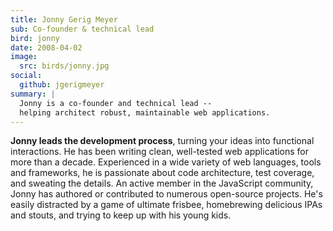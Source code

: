 ```yaml
---
title: Jonny Gerig Meyer
sub: Co-founder & technical lead
bird: jonny
date: 2008-04-02
image:
  src: birds/jonny.jpg
social:
  github: jgerigmeyer
summary: |
  Jonny is a co-founder and technical lead --
  helping architect robust, maintainable web applications.
---
```


**Jonny leads the development process**,
turning your ideas into functional interactions.
He has been writing clean,
well-tested web applications
for more than a decade.
Experienced in a wide variety
of web languages, tools and frameworks,
he is passionate about code architecture,
test coverage, and sweating the details.
An active member in the JavaScript community,
Jonny has authored or contributed to
numerous open-source projects.
He's easily distracted by a game of ultimate frisbee,
homebrewing delicious IPAs and stouts,
and trying to keep up with his young kids.
